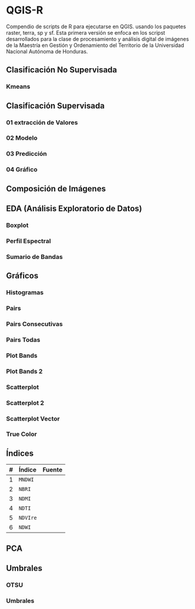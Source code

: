 # QGIS-R
Compendio de scripts de R para ejecutarse en QGIS. usando los paquetes raster, terra, sp y sf. Esta primera versión se enfoca en los scripst desarrollados para la clase de procesamiento y análisis digital de imágenes de la Maestría en Gestión y Ordenamiento del Territorio de la Universidad Nacional Autónoma de Honduras.

## Clasificación No Supervisada

### Kmeans

## Clasificación Supervisada

### 01 extracción de Valores

### 02 Modelo

### 03 Predicción

### 04 Gráfico

## Composición de Imágenes

## EDA (Análisis Exploratorio de Datos)

### Boxplot

### Perfil Espectral

### Sumario de Bandas

## Gráficos

### Histogramas

### Pairs

### Pairs Consecutivas

### Pairs Todas

### Plot Bands

### Plot Bands 2

### Scatterplot

### Scatterplot 2

### Scatterplot Vector

### True Color

## Índices

| # | Índice | Fuente |
| :---: | :--- | :--- | 
| 1 | `MNDWI` | |
| 2 | `NBRI` | |
| 3 | `NDMI` | |
| 4 | `NDTI` | |
| 5 | `NDVIre` | |
| 6 | `NDWI` | |


## PCA

## Umbrales

### OTSU

### Umbrales

